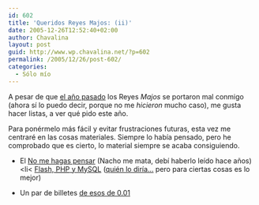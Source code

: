```yaml
---
id: 602
title: 'Queridos Reyes Majos: (ii)'
date: 2005-12-26T12:52:40+02:00
author: Chavalina
layout: post
guid: http://www.wp.chavalina.net/?p=602
permalink: /2005/12/26/post-602/
categories:
  - Sólo mío
---
```

A pesar de que <a href="http://www.chavalina.net/comentar.php?idpost=302" target="_blank">el a&ntilde;o pasado</a> los Reyes _Majos_ se portaron mal conmigo (ahora s&iacute; lo puedo decir, porque no me _hicieron_ mucho caso), me gusta hacer listas, a ver qué pido este a&ntilde;o.

Para ponérmelo más fácil y evitar frustraciones futuras, esta vez me centraré en las cosas materiales. Siempre lo hab&iacute;a pensado, pero he comprobado que es cierto, lo material siempre se acaba consiguiendo. 

  * El <a href="http://www.amazon.com/gp/product/0321344758/ref=wl_it_dp/002-2801762-7284858?%5Fencoding=UTF8&#038;colid=1JX5G2DT0WZ9I&#038;coliid=I2X7PBIH54N7CF&#038;v=glance&#038;n=283155" target="_blank">No me hagas pensar</a> (Nacho me mata, deb&iacute; haberlo le&iacute;do hace a&ntilde;os)<li<
<a href="http://www.granatta.com/lib/flashphp2005/" target="_blank">Flash, <acronym title="Hypertext PreProcessor">PHP</acronym> y MySQL</a> (<a href="http://www.chavalina.net/comentar.php?idpost=201" target="_blank">quién lo dir&iacute;a…</a> pero para ciertas cosas es lo mejor)</li> 

  * Un par de billetes <a href="http://ryanair.com/" target="_blank">de esos de 0.01<br />